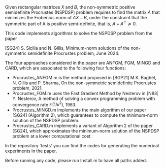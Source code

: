 Given rectangular matrices $X$ and $B$, the non-symmetric positive semidefinite Procrustes (NSPDSP) problem requires to find the matrix $A$ that minimizes the Frobenius norm of $AX-B$, under the constraint that the symmetric part of A is positive semi-definite, that is, $A+A^\top\succeq 0$. 

This code implements algorithms to solve the NSPDSP problem from the paper 

[SG24] S. Sicilia and N. Gillis, Minimum-norm solutions of the non-symmetric semidefinite Procrustes problem, June 2024. 


The four approaches considered in the paper are ANFGM, FGM, MINGD and CARD, which are associated to the following four functions: 
- Procrustes_ANFGM.m is the method proposed in [BGP21] M.K. Baghel, N. Gillis and P. Sharma, On the non-symmetric semidefinite Procrustes problem, 2021. 
- Procrustes_FGM.m uses the Fast Gradient Method by Nesterov in [N83] Y. Nesterov, A method of solving a convex programming problem with convergence rate $\mathcal{O}(1/\kappa^2)$, 1983. 
- Procrustes_MINGD.m implements the main algorithm of our paper [SG24] (Algorithm 2), which guarantees to compute the minimum-norm solution of the NSPDSP problem. 
- Procrustes_CARD.m implements a variant of Algorithm 2 of the paper [SG24], which approximates the minimum-norm solution of the NSPDSP problem at a lower computational cost.  

In the repository 'tests' you can find the codes for generating the numerical experiments in the paper.

Before running any code, please run Install.m to have all paths added.
